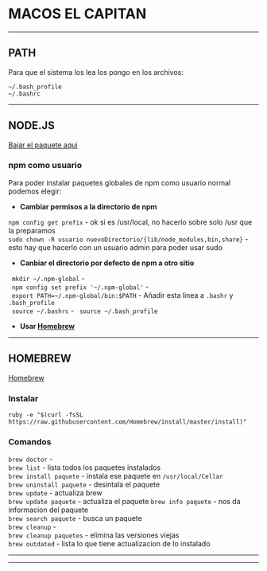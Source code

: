 # MACOS EL CAPITAN

---

## PATH

Para que el sistema los lea los pongo en los archivos:  

`~/.bash_profile`  
`~/.bashrc`   

---

## NODE.JS

[Bajar el paquete aqui](https://nodejs.org/en/download/)  

### npm como usuario

Para poder instalar paquetes globales de npm como usuario normal podemos elegir:   

* **Cambiar permisos a la directorio de npm**  

`npm config get prefix` - ok si es /usr/local, no hacerlo sobre solo /usr que la 
preparamos  
`sudo chown -R usuario nuevoDirectorio/{lib/node_modules,bin,share}` - esto hay que
hacerlo con un usuario admin para poder usar sudo  

* **Canbiar el directorio por defecto de npm a otro sitio**

` mkdir ~/.npm-global` -   
` npm config set prefix '~/.npm-global'` -  
` export PATH=~/.npm-global/bin:$PATH` - Añadir esta linea a `.bashr` y 
`.bash_profile`   
` source ~/.bashrc` - ` source ~/.bash_profile`    

* **Usar [Homebrew](#homebrew)**

---

## HOMEBREW

[Homebrew](http://brew.sh)  

### Instalar

`ruby -e "$(curl -fsSL https://raw.githubusercontent.com/Homebrew/install/master/install)"`

### Comandos

`brew doctor` -  
`brew list` - lista todos los paquetes instalados  
`brew install paquete` - instala ese paquete en `/usr/local/Cellar`  
`brew uninstall paquete` - desintala el paquete  
`brew update` - actualiza brew  
`brew update paquete` - actualiza el paquete 
`brew info paquete` - nos da informacion del paquete  
`brew search paquete` - busca un paquete  
`brew cleanup` -   
`brew cleanup paquetes` - elimina las versiones viejas  
`brew outdated` - lista lo que tiene actualizacion de lo instalado  

---















---



